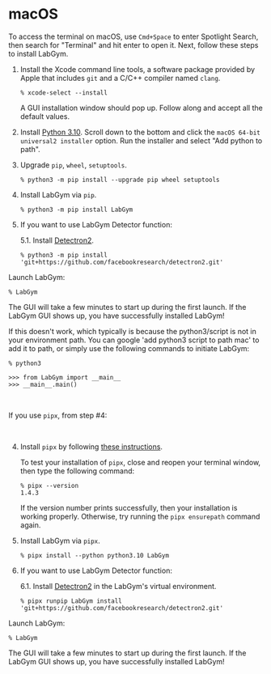# macOS

To access the terminal on macOS, use `Cmd+Space` to enter Spotlight Search,
then search for "Terminal" and hit enter to open it. Next, follow these steps
to install LabGym.

1. Install the Xcode command line tools, a software package provided by
   Apple that includes `git` and a C/C++ compiler named `clang`.

   ```console
   % xcode-select --install
   ```
   A GUI installation window should pop up. Follow along and accept all
   the default values. 

2. Install [Python 3.10][]. Scroll down to the bottom and click the `macOS 64-bit universal2 installer` option. Run the installer and select "Add python to path".

3. Upgrade `pip`, `wheel`, `setuptools`.

   ```console
   % python3 -m pip install --upgrade pip wheel setuptools
   ```

4. Install LabGym via `pip`.
 
   ```console
   % python3 -m pip install LabGym
   ```

5. If you want to use LabGym Detector function:
   
   5.1. Install [Detectron2][].
   
      ```console
      % python3 -m pip install 'git+https://github.com/facebookresearch/detectron2.git'
      ```

Launch LabGym:

   ```console
   % LabGym
   ```

   The GUI will take a few minutes to start up during the first launch. If the 
   LabGym GUI shows up, you have successfully installed LabGym!

   If this doesn't work, which typically is because the python3/script is not in your environment path. You can google 'add python3 script to path mac' to add it to path, or simply use the following commands to initiate LabGym:

   ```console
   % python3

   >>> from LabGym import __main__
   >>> __main__.main()
   ```

&nbsp;

If you use `pipx`, from step #4:

&nbsp;
   
4. Install `pipx` by following 
   [these instructions](https://pipx.pypa.io/stable/installation/).

   To test your installation of `pipx`, close and reopen your terminal window,
   then type the following command:

   ```console
   % pipx --version
   1.4.3
   ```
   If the version number prints successfully, then your installation is working
   properly. Otherwise, try running the `pipx ensurepath` command again.

5. Install LabGym via `pipx`.

   ```console
   % pipx install --python python3.10 LabGym
   ```

6. If you want to use LabGym Detector function:

   6.1. Install [Detectron2][] in the LabGym's virtual environment.

      ```console
      % pipx runpip LabGym install 'git+https://github.com/facebookresearch/detectron2.git'
      ```

Launch LabGym:

   ```console
   % LabGym
   ```

   The GUI will take a few minutes to start up during the first launch. If the 
   LabGym GUI shows up, you have successfully installed LabGym!

[Python 3.10]: https://www.python.org/downloads/release/python-31011/
[Detectron2]: https://github.com/facebookresearch/detectron2
